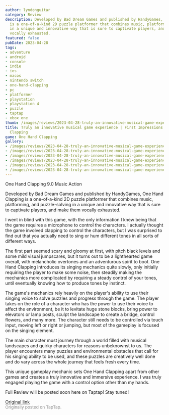 ```yaml
---
author: lyndonguitar
category: Review
description: Developed by Bad Dream Games and published by HandyGames, One Hand Clapping
  is a one-of-a-kind 2D puzzle platformer that combines music, platforming, and puzzle-solving
  in a unique and innovative way that is sure to captivate players, and make them
  vocally exhausted.
featured: false
pubDate: 2023-04-28
tags:
- adventure
- android
- console
- indie
- ios
- macos
- nintendo switch
- one-hand-clapping
- pc
- platformer
- playstation
- playstation 4
- puzzle
- taptap
- xbox one
thumb: /images/reviews/2023-04-28-truly-an-innovative-musical-game-experience--first-impressions---one-hand-clapping-0.avif
title: Truly an innovative musical game experience | First Impressions - One Hand
  Clapping
game: One Hand Clapping
gallery:
- /images/reviews/2023-04-28-truly-an-innovative-musical-game-experience--first-impressions---one-hand-clapping-0.avif
- /images/reviews/2023-04-28-truly-an-innovative-musical-game-experience--first-impressions---one-hand-clapping-1.avif
- /images/reviews/2023-04-28-truly-an-innovative-musical-game-experience--first-impressions---one-hand-clapping-2.avif
- /images/reviews/2023-04-28-truly-an-innovative-musical-game-experience--first-impressions---one-hand-clapping-3.avif
- /images/reviews/2023-04-28-truly-an-innovative-musical-game-experience--first-impressions---one-hand-clapping-4.avif
- /images/reviews/2023-04-28-truly-an-innovative-musical-game-experience--first-impressions---one-hand-clapping-5.avif
---
```

One Hand Clapping
9.0
Music
Action

Developed by Bad Dream Games and published by HandyGames, One Hand Clapping is a one-of-a-kind 2D puzzle platformer that combines music, platforming, and puzzle-solving in a unique and innovative way that is sure to captivate players, and make them vocally exhausted.

I went in blind with this game, with the only information I knew being that the game requires a microphone to control the characters. I actually thought the game involved clapping to control the characters, but I was surprised to find out that you actually need to sing or hum different tones in all sorts of different ways.

The first part seemed scary and gloomy at first, with pitch black levels and some mild visual jumpscares, but it turns out to be a lighthearted game overall, with melancholic overtones and an adventurous spirit to boot. One Hand Clapping introduces its singing mechanics quite slowly, only initially requiring the player to make some noise, then steadily making the mechanics more complicated by requiring a steady control of your tones, until eventually knowing how to produce tones by instinct.

The game's mechanics rely heavily on the player's ability to use their singing voice to solve puzzles and progress through the game. The player takes on the role of a character who has the power to use their voice to affect the environment, be it to levitate huge stone blocks, bring power to elevators or lamp posts, sculpt the landscape to create a bridge, control flowers, and many more. The character still needs to be controlled via touch input, moving left or right or jumping, but most of the gameplay is focused on the singing element.

The main character must journey through a world filled with musical landscapes and quirky characters for reasons unbeknownst to us. The player encounters many puzzles and environmental obstacles that call for his singing ability to be used, and these puzzles are creatively well done and do vary across the whole journey that feels fresh every time.

This unique gameplay mechanic sets One Hand Clapping apart from other games and creates a truly innovative and immersive experience. I was truly engaged playing the game with a control option other than my hands.

Full Review will be posted soon here on Taptap! Stay tuned!

[Original link](https://www.taptap.io/post/5262361)<br><span style="font-size: 0.95em; color: #888;">Originally posted on TapTap.</span>